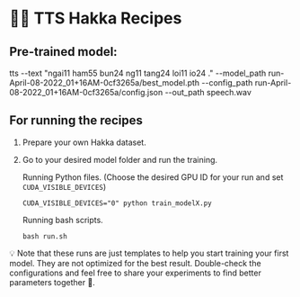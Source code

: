 # 🐸💬 TTS Hakka Recipes

## Pre-trained model:

tts --text "ngai11 ham55 bun24 ng11 tang24 loi11 io24 ." --model_path run-April-08-2022_01+16AM-0cf3265a/best_model.pth --config_path run-April-08-2022_01+16AM-0cf3265a/config.json --out_path speech.wav

## For running the recipes

1. Prepare your own Hakka dataset.
2. Go to your desired model folder and run the training.

    Running Python files. (Choose the desired GPU ID for your run and set ```CUDA_VISIBLE_DEVICES```)
    ```terminal
    CUDA_VISIBLE_DEVICES="0" python train_modelX.py
    ```

    Running bash scripts.
    ```terminal
    bash run.sh
    ```

💡 Note that these runs are just templates to help you start training your first model. They are not optimized for the best
result. Double-check the configurations and feel free to share your experiments to find better parameters together 💪.
